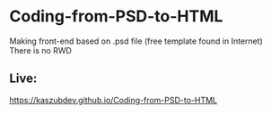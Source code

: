 # Coding-from-PSD-to-HTML
Making front-end based on .psd file (free template found in Internet)  
There is no RWD
## Live:
https://kaszubdev.github.io/Coding-from-PSD-to-HTML
